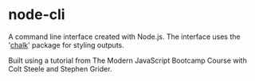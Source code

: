 # node-cli

A command line interface created with Node.js. The interface uses the '<a href="https://www.npmjs.com/package/chalk">chalk</a>' package for styling outputs.

Built using a tutorial from The Modern JavaScript Bootcamp Course with Colt Steele and Stephen Grider.
